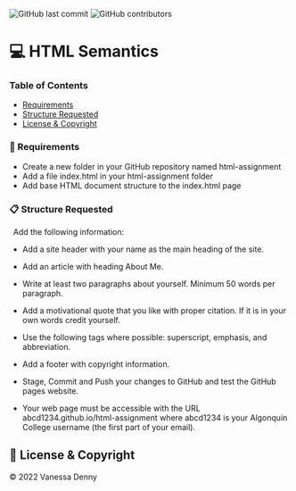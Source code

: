 ![GitHub last commit](https://img.shields.io/github/last-commit/vanessaidenny/bowling-game-score?color=blueviolet&style=plastic)
![GitHub contributors](https://img.shields.io/github/contributors/vanessaidenny/bowling-game-score?color=brightgreen&style=plastic)

# 💻 HTML Semantics

### Table of Contents

- [Requirements](#requirements)
- [Structure Requested](#structure)
- [License & Copyright](#license-&-copyright)

<a name="requirements"></a>

### 🚀 Requirements

- Create a new folder in your GitHub repository named html-assignment
- Add a file index.html in your html-assignment folder
- Add base HTML document structure to the index.html page

<a name="structure"></a>

### 📋 Structure Requested

&ensp;Add the following information:

- Add a site header with your name as the main heading of the site.
- Add an article with heading About Me.
- Write at least two paragraphs about yourself. Minimum 50 words per paragraph.
- Add a motivational quote that you like with proper citation. If it is in your own words credit yourself.
- Use the following tags where possible: superscript, emphasis, and abbreviation.
- Add a footer with copyright information.
- Stage, Commit and Push your changes to GitHub and test the GitHub pages website.

- Your web page must be accessible with the URL abcd1234.github.io/html-assignment where abcd1234 is your Algonquin College username (the first part of your email).

## 📌 License & Copyright

&copy; 2022 Vanessa Denny
